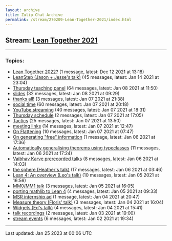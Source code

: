 ```yaml
---
layout: archive
title: Zulip Chat Archive
permalink: /stream/270209-Lean-Together-2021/index.html
---
```


## Stream: [Lean Together 2021](https://leanprover-community.github.io/archive/stream/270209-Lean-Together-2021/index.html)
---

### Topics:

* [Lean Together 2022?](topic/Lean.20Together.202022.3F.html) (1 message, latest: Dec 12 2021 at 13:18)
* [LeanStep (Jason + Jesse's talk)](topic/LeanStep.20(Jason.20.2B.20Jesse's.20talk).html) (45 messages, latest: Jan 14 2021 at 23:04)
* [Thursday teaching panel](topic/Thursday.20teaching.20panel.html) (64 messages, latest: Jan 08 2021 at 11:50)
* [slides](topic/slides.html) (32 messages, latest: Jan 08 2021 at 09:29)
* [thanks all!](topic/thanks.20all!.html) (3 messages, latest: Jan 07 2021 at 21:38)
* [social time](topic/social.20time.html) (60 messages, latest: Jan 07 2021 at 20:18)
* [YouTube streaming](topic/YouTube.20streaming.html) (40 messages, latest: Jan 07 2021 at 18:31)
* [Thursday schedule](topic/Thursday.20schedule.html) (2 messages, latest: Jan 07 2021 at 17:05)
* [Tactics](topic/Tactics.html) (25 messages, latest: Jan 07 2021 at 13:50)
* [meeting links](topic/meeting.20links.html) (14 messages, latest: Jan 07 2021 at 12:47)
* [On Flattening](topic/On.20Flattening.html) (10 messages, latest: Jan 07 2021 at 07:47)
* [On generating "free" information](topic/On.20generating.20.22free.22.20information.html) (1 message, latest: Jan 06 2021 at 17:36)
* [Automatically generalising theorems using typeclasses](topic/Automatically.20generalising.20theorems.20using.20typeclasses.html) (11 messages, latest: Jan 06 2021 at 17:24)
* [Vaibhav Karve prerecorded talks](topic/Vaibhav.20Karve.20prerecorded.20talks.html) (8 messages, latest: Jan 06 2021 at 14:03)
* [the sphere (Heather's talk)](topic/the.20sphere.20(Heather's.20talk).html) (17 messages, latest: Jan 06 2021 at 03:46)
* [Lean 4: An overview (Leo's talk)](topic/Lean.204.3A.20An.20overview.20(Leo's.20talk).html) (10 messages, latest: Jan 05 2021 at 16:56)
* [MM0/MM1 talk](topic/MM0.2FMM1.20talk.html) (3 messages, latest: Jan 05 2021 at 16:05)
* [porting mathlib to Lean 4](topic/porting.20mathlib.20to.20Lean.204.html) (4 messages, latest: Jan 05 2021 at 09:33)
* [MSR internship ad](topic/MSR.20internship.20ad.html) (1 message, latest: Jan 04 2021 at 20:47)
* [Measure theory (Floris' talk)](topic/Measure.20theory.20(Floris'.20talk).html) (3 messages, latest: Jan 04 2021 at 16:04)
* [Widgets (Ed's talk)](topic/Widgets.20(Ed's.20talk).html) (4 messages, latest: Jan 04 2021 at 15:41)
* [talk recordings](topic/talk.20recordings.html) (2 messages, latest: Jan 03 2021 at 19:00)
* [stream events](topic/stream.20events.html) (6 messages, latest: Jan 02 2021 at 19:34)

<hr><p>Last updated: Jan 25 2023 at 00:06 UTC</p>